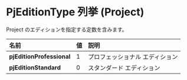 
# PjEditionType 列挙 (Project)

Project のエディションを指定する定数を含みます。



|**名前**|**値**|**説明**|
|:-----|:-----|:-----|
|**pjEditionProfessional**|1|プロフェッショナル エディション|
|**pjEditionStandard**|0|スタンダード エディション|
